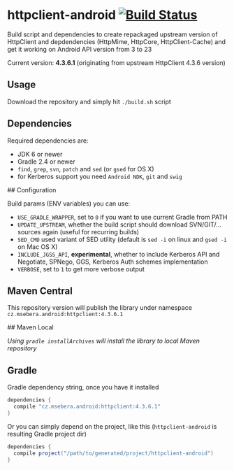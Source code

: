 # httpclient-android [![Build Status](https://travis-ci.org/smarek/httpclient-android.svg)](https://travis-ci.org/smarek/httpclient-android)

Build script and dependencies to create repackaged upstream version of HttpClient and depdendencies (HttpMime, HttpCore, HttpClient-Cache) and get it working on Android API version from 3 to 23

Current version: **4.3.6.1** (originating from upstream HttpClient 4.3.6 version)

## Usage

Download the repository and simply hit `./build.sh` script

## Dependencies

Required dependencies are:
  - JDK 6 or newer
  - Gradle 2.4 or newer
  - `find`, `grep`, `svn`, `patch` and `sed` (or `gsed` for OS X)
  - for Kerberos support you need `Android NDK`, `git` and `swig`

## Configuration

Build params (ENV variables) you can use:
  - `USE_GRADLE_WRAPPER`, set to `0` if you want to use current Gradle from PATH
  - `UPDATE_UPSTREAM`, whether the build script should download SVN/GIT/... sources again (useful for recurring builds)
  - `SED_CMD` used variant of SED utility (default is `sed -i` on linux and `gsed -i` on Mac OS X)
  - `INCLUDE_JGSS_API`, **experimental**, whether to include Kerberos API and Negotiate, SPNego, GGS, Kerberos Auth schemes implementation
  - `VERBOSE`, set to `1` to get more verbose output

## Maven Central

This repository version will publish the library under namespace `cz.msebera.android:httpclient:4.3.6.1`

## Maven Local

*Using `gradle installArchives` will install the library to local Maven repository*

## Gradle

Gradle dependency string, once you have it installed

```gradle
dependencies {
  compile "cz.msebera.android:httpclient:4.3.6.1"
}
```

Or you can simply depend on the project, like this (`httpclient-android` is resulting Gradle project dir)
```gradle
dependencies {
  compile project("/path/to/generated/project/httpclient-android")
}
```
